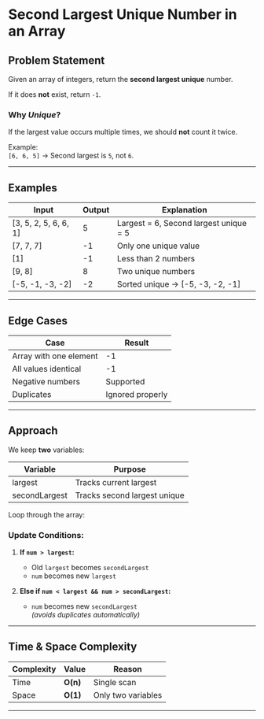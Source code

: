 #  Second Largest **Unique** Number in an Array

##  Problem Statement

Given an array of integers, return the **second largest unique** number.

If it does **not** exist, return `-1`.

###  Why *Unique*?
If the largest value occurs multiple times, we should **not** count it twice.

Example:  
`[6, 6, 5]` → Second largest is `5`, not `6`.

---

##  Examples

| Input | Output | Explanation |
|-------|--------|-------------|
| [3, 5, 2, 5, 6, 6, 1] | 5 | Largest = 6, Second largest unique = 5 |
| [7, 7, 7] | -1 | Only one unique value |
| [1] | -1 | Less than 2 numbers |
| [9, 8] | 8 | Two unique numbers |
| [-5, -1, -3, -2] | -2 | Sorted unique → [-5, -3, -2, -1] |

---

##  Edge Cases

| Case | Result |
|------|--------|
| Array with one element | -1 |
| All values identical | -1 |
| Negative numbers | Supported |
| Duplicates | Ignored properly |

---

##  Approach

We keep **two** variables:

| Variable | Purpose |
|----------|----------|
| largest | Tracks current largest |
| secondLargest | Tracks second largest unique |

Loop through the array:

### Update Conditions:
1. **If `num > largest`:**
   - Old `largest` becomes `secondLargest`
   - `num` becomes new `largest`

2. **Else if `num < largest && num > secondLargest`:**
   - `num` becomes new `secondLargest`  
   *(avoids duplicates automatically)*

---

## Time & Space Complexity

| Complexity | Value | Reason |
|------------|--------|---------|
| Time | **O(n)** | Single scan |
| Space | **O(1)** | Only two variables |

---


